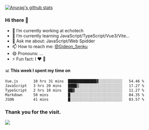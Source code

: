 [![Anurag's github stats](https://github-readme-stats.vercel.app/api?username=gideonsenku)](https://github.com/anuraghazra/github-readme-stats)
### Hi there 👋
- 🔭 I’m currently working at echotech
- 🌱 I’m currently learning JavaScript/TypeScript/Vue3/Vite...
- 💬 Ask me about: JavaScript/Web Spidder 
- 📫 How to reach me: [@Gideon_Senku](https://t.me/Gideon_Senku)
- 😄 Pronouns: ...
- ⚡ Fun fact: I ❤️ 🎵

📊 **This week I spent my time on**
<!--START_SECTION:waka-->

```txt
Vue.js       10 hrs 31 mins  █████████████▓░░░░░░░░░░░   54.46 %
JavaScript   3 hrs 20 mins   ████▒░░░░░░░░░░░░░░░░░░░░   17.27 %
TypeScript   2 hrs 10 mins   ██▓░░░░░░░░░░░░░░░░░░░░░░   11.27 %
Markdown     50 mins         █░░░░░░░░░░░░░░░░░░░░░░░░   04.35 %
JSON         41 mins         █░░░░░░░░░░░░░░░░░░░░░░░░   03.57 %
```

<!--END_SECTION:waka-->


### Thank you for the visit.
![](http://profile-counter.glitch.me/gideonsenku/count.svg)
<!--
**GideonSenku/GideonSenku** is a ✨ _special_ ✨ repository because its `README.md` (this file) appears on your GitHub profile.

Here are some ideas to get you started:

- 🔭 I’m currently working on ...
- 🌱 I’m currently learning ...
- 👯 I’m looking to collaborate on ...
- 🤔 I’m looking for help with ...
- 💬 Ask me about ...
- 📫 How to reach me: ...
- 😄 Pronouns: ...
- ⚡ Fun fact: ...
-->
